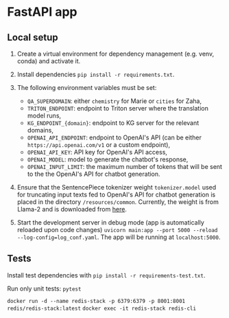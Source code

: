 # FastAPI app

## Local setup 

1. Create a virtual environment for dependency management (e.g. venv, conda) and activate it.

1. Install dependencies `pip install -r requirements.txt`.

1. The following environment variables must be set:
   - `QA_SUPERDOMAIN`: either `chemistry` for Marie or `cities` for Zaha,
   - `TRITON_ENDPOINT`: endpoint to Triton server where the translation model runs,
   - `KG_ENDPOINT_{domain}`: endpoint to KG server for the relevant domains,
   - `OPENAI_API_ENDPOINT`: endpoint to OpenAI's API (can be either `https://api.openai.com/v1` or a custom endpoint),
   - `OPENAI_API_KEY`: API key for OpenAI's API access,
   - `OPENAI_MODEL`: model to generate the chatbot's response,
   - `OPENAI_INPUT_LIMIT`: the maximum number of tokens that will be sent to the the OpenAI's API for chatbot generation.

1. Ensure that the SentencePiece tokenizer weight `tokenizer.model` used for truncating input texts fed to OpenAI's API for chatbot generation is placed in the directory `/resources/common`. Currently, the weight is from Llama-2 and is downloaded from [here](https://huggingface.co/meta-llama/Llama-2-7b).

1. Start the development server in debug mode (app is automatically reloaded upon code changes) `uvicorn main:app --port 5000 --reload --log-config=log_conf.yaml`. The app will be running at `localhost:5000`.

## Tests

Install test dependencies with `pip install -r requirements-test.txt`.

Run only unit tests: `pytest `

`docker run -d --name redis-stack -p 6379:6379 -p 8001:8001 redis/redis-stack:latest`
`docker exec -it redis-stack redis-cli`